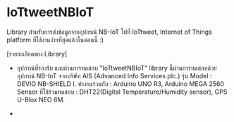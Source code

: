 # IoTtweetNBIoT
Library สำหรับการส่งข้อมูลจากอุปกรณ์ NB-IoT ไปที่ IoTtweet, Internet of Things platform ที่ใช้งานง่ายที่สุดแล้วในตอนนี้ :)

[รายละเอียดของ Library]

- อุปกรณ์ที่รองรับ และผ่านการทดสอบ
"IoTtweetNBIoT" library นี้ผ่านการทดสอบด้วยอุปกรณ์ NB-IoT จากบริษัท AIS (Advanced Info Services plc.)
รุ่น Model : DEVIO NB-SHIELD I.
ทำงานร่วมกับ : Arduino UNO R3, Arduino MEGA 2560
Sensor ที่ใช้ร่วมทดสอบ : DHT22(Digital Temperature/Humidity sensor), GPS U-Blox NEO 6M.

- 
